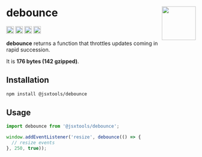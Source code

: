 # debounce [<img src="https://avatars.githubusercontent.com/u/52989093" alt="" width="90" height="90" align="right">][frontend]

[<img alt="npm version" src="https://img.shields.io/npm/v/@jsxtools/debounce.svg" height="20">](https://www.npmjs.com/package/@jsxtools/debounce)
[<img alt="build status" src="https://img.shields.io/travis/jsxtools/frontend/master.svg" height="20">](https://travis-ci.org/jsxtools/frontend/debounce)
[<img alt="issue tracker" src="https://img.shields.io/github/issues/jsxtools/frontend/debounce.svg" height="20">](https://github.com/jsxtools/frontend/issues?q=is:issue+is:open+label:debounce)
[<img alt="pull requests" src="https://img.shields.io/github/issues-pr/jsxtools/frontend/debounce.svg" height="20">](https://github.com/jsxtools/frontend/pulls?q=is:pr+is:open+label:debounce)

**debounce** returns a function that throttles updates coming in rapid succession.

It is <strong size>176 bytes (142 gzipped)</strong>.

## Installation

```sh
npm install @jsxtools/debounce
```

## Usage

```js
import debounce from '@jsxtools/debounce';

window.addEventListener('resize', debounce(() => {
  // resize events
}, 250, true));
```

[frontend]: https://github.com/jsxtools/frontend

